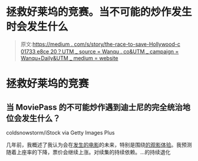 # 拯救好莱坞的竞赛。当不可能的炒作发生时会发生什么

> 原文:[https://medium . com/s/story/the-race-to-save-Hollywood-c 01733 e8ce 20？UTM _ source = Wanqu . co&UTM _ campaign = Wanqu+Daily&UTM _ medium = website](https://medium.com/s/story/the-race-to-save-hollywood-c01733e8ce20?utm_source=wanqu.co&utm_campaign=Wanqu+Daily&utm_medium=website)

# 拯救好莱坞的竞赛

## 当 MoviePass 的不可能炒作遇到迪士尼的完全统治地位会发生什么？



coldsnowstorm/iStock via Getty Images Plus



几年前，我概述了我认为会在[发生的电影](https://500ish.com/the-future-of-cinema-2e0240d83507)的未来，特别是围绕[的观影体验](https://500ish.com/rage-rage-against-the-dying-of-cinema-f4098d75be41)。我预测随着上座率的下降，票价会继续上涨。对续集的持续依赖。…的持续退化